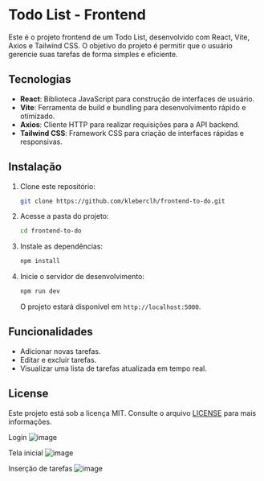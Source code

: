 # Todo List - Frontend

Este é o projeto frontend de um Todo List, desenvolvido com React, Vite, Axios e Tailwind CSS. O objetivo do projeto é permitir que o usuário gerencie suas tarefas de forma simples e eficiente.

## Tecnologias

- **React**: Biblioteca JavaScript para construção de interfaces de usuário.
- **Vite**: Ferramenta de build e bundling para desenvolvimento rápido e otimizado.
- **Axios**: Cliente HTTP para realizar requisições para a API backend.
- **Tailwind CSS**: Framework CSS para criação de interfaces rápidas e responsivas.

## Instalação

1. Clone este repositório:
    ```bash
    git clone https://github.com/kleberclh/frontend-to-do.git
    ```

2. Acesse a pasta do projeto:
    ```bash
    cd frontend-to-do
    ```

3. Instale as dependências:
    ```bash
    npm install
    ```

4. Inicie o servidor de desenvolvimento:
    ```bash
    npm run dev
    ```

    O projeto estará disponível em `http://localhost:5000`.

## Funcionalidades

- Adicionar novas tarefas.
- Editar e excluir tarefas.
- Visualizar uma lista de tarefas atualizada em tempo real.


## License

Este projeto está sob a licença MIT. Consulte o arquivo [LICENSE](LICENSE) para mais informações.


Login
![image](https://github.com/user-attachments/assets/2e7d6ed2-a14c-47d3-92c6-9a45da746dbf)

Tela inicial
![image](https://github.com/user-attachments/assets/a16acd08-5196-4688-b084-9ad2037f3c86)

Inserção de tarefas
![image](https://github.com/user-attachments/assets/fbfa62d4-e6b4-47ff-89a9-93a31d7364c1)
